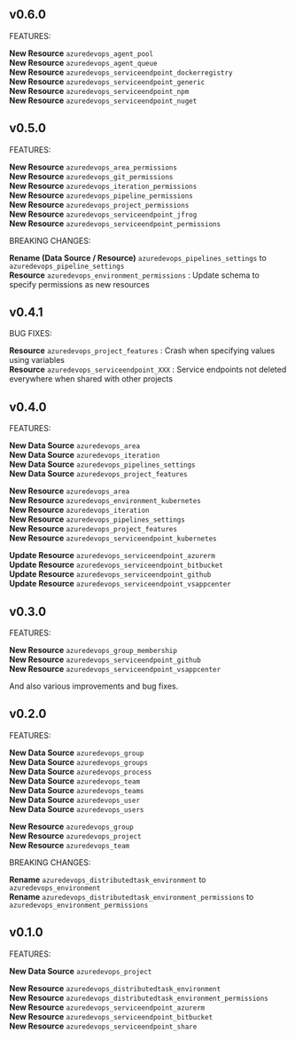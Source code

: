 ## v0.6.0

FEATURES:

**New Resource** `azuredevops_agent_pool`<br/>
**New Resource** `azuredevops_agent_queue`<br/>
**New Resource** `azuredevops_serviceendpoint_dockerregistry`<br/>
**New Resource** `azuredevops_serviceendpoint_generic`<br/>
**New Resource** `azuredevops_serviceendpoint_npm`<br/>
**New Resource** `azuredevops_serviceendpoint_nuget`<br/>

## v0.5.0

FEATURES:

**New Resource** `azuredevops_area_permissions`<br/>
**New Resource** `azuredevops_git_permissions`<br/>
**New Resource** `azuredevops_iteration_permissions`<br/>
**New Resource** `azuredevops_pipeline_permissions`<br/>
**New Resource** `azuredevops_project_permissions`<br/>
**New Resource** `azuredevops_serviceendpoint_jfrog`<br/>
**New Resource** `azuredevops_serviceendpoint_permissions`<br/>

BREAKING CHANGES:

**Rename (Data Source / Resource)** `azuredevops_pipelines_settings` to `azuredevops_pipeline_settings`<br/>
**Resource** `azuredevops_environment_permissions` : Update schema to specify permissions as new resources<br/>

## v0.4.1

BUG FIXES:

**Resource** `azuredevops_project_features` : Crash when specifying values using variables<br/>
**Resource** `azuredevops_serviceendpoint_XXX` : Service endpoints not deleted everywhere when shared with other projects<br/>

## v0.4.0

FEATURES:

**New Data Source** `azuredevops_area`<br/>
**New Data Source** `azuredevops_iteration`<br/>
**New Data Source** `azuredevops_pipelines_settings`<br/>
**New Data Source** `azuredevops_project_features`<br/>

**New Resource** `azuredevops_area`<br/>
**New Resource** `azuredevops_environment_kubernetes`<br/>
**New Resource** `azuredevops_iteration`<br/>
**New Resource** `azuredevops_pipelines_settings`<br/>
**New Resource** `azuredevops_project_features`<br/>
**New Resource** `azuredevops_serviceendpoint_kubernetes`<br/>

**Update Resource** `azuredevops_serviceendpoint_azurerm `<br/>
**Update Resource** `azuredevops_serviceendpoint_bitbucket `<br/>
**Update Resource** `azuredevops_serviceendpoint_github `<br/>
**Update Resource** `azuredevops_serviceendpoint_vsappcenter `<br/>

## v0.3.0

FEATURES:

**New Resource** `azuredevops_group_membership`<br/>
**New Resource** `azuredevops_serviceendpoint_github`<br/>
**New Resource** `azuredevops_serviceendpoint_vsappcenter`<br/>

And also various improvements and bug fixes.

## v0.2.0

FEATURES:

**New Data Source** `azuredevops_group`<br/>
**New Data Source** `azuredevops_groups`<br/>
**New Data Source** `azuredevops_process`<br/>
**New Data Source** `azuredevops_team`<br/>
**New Data Source** `azuredevops_teams`<br/>
**New Data Source** `azuredevops_user`<br/>
**New Data Source** `azuredevops_users`<br/>

**New Resource** `azuredevops_group`<br/>
**New Resource** `azuredevops_project`<br/>
**New Resource** `azuredevops_team`<br/>

BREAKING CHANGES:

**Rename** `azuredevops_distributedtask_environment` to `azuredevops_environment`<br/>
**Rename** `azuredevops_distributedtask_environment_permissions` to `azuredevops_environment_permissions`<br/>

## v0.1.0

FEATURES:

**New Data Source** `azuredevops_project`<br/>

**New Resource** `azuredevops_distributedtask_environment`<br/>
**New Resource** `azuredevops_distributedtask_environment_permissions`<br/> 
**New Resource** `azuredevops_serviceendpoint_azurerm`<br/>
**New Resource** `azuredevops_serviceendpoint_bitbucket`<br/>
**New Resource** `azuredevops_serviceendpoint_share`<br/>
